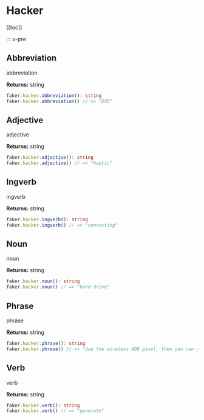 # Hacker

<!-- This file is automatically generated. -->
<!-- Run 'pnpm run typedoc' to update -->

[[toc]]

::: v-pre

## Abbreviation

abbreviation

**Returns:** string

```ts
faker.hacker.abbreviation(): string
faker.hacker.abbreviation() // => "EXE"
```

## Adjective

adjective

**Returns:** string

```ts
faker.hacker.adjective(): string
faker.hacker.adjective() // => "haptic"
```

## Ingverb

ingverb

**Returns:** string

```ts
faker.hacker.ingverb(): string
faker.hacker.ingverb() // => "connecting"
```

## Noun

noun

**Returns:** string

```ts
faker.hacker.noun(): string
faker.hacker.noun() // => "hard drive"
```

## Phrase

phrase

**Returns:** string

```ts
faker.hacker.phrase(): string
faker.hacker.phrase() // => "Use the wireless HDD pixel, then you can gener...
```

## Verb

verb

**Returns:** string

```ts
faker.hacker.verb(): string
faker.hacker.verb() // => "generate"
```

